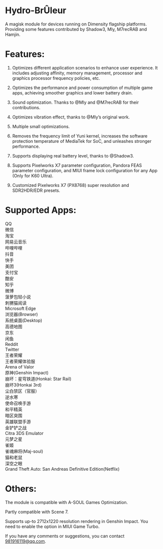 # Hydro-BrÛleur
  A magisk module for devices running on Dimensity flagship platforms. Providing some features contributed by Shadow3, Mly, M7recRAB and Hamjin.

# Features:
  1. Optimizes different application scenarios to enhance user experience. It includes adjusting affinity, memory management, processor and graphics processor frequency policies, etc.
  
  2. Optimizes the performance and power consumption of multiple game apps, achieving smoother graphics and lower battery drain.
  
  3. Sound optimization. Thanks to @Mly and @M7recRAB for their contributions.
  
  4. Optimizes vibration effect, thanks to @Mly’s original work.
  
  5. Multiple small optimizations.
  
  6. Removes the frequency limit of Yuni kernel, increases the software protection temperature of MediaTek for SoC, and unleashes stronger performance.
  
  7. Supports displaying real battery level, thanks to @Shadow3.

  8. Supports Pixelworks X7 parameter configuration, Pandora FEAS parameter configuration, and MIUI frame lock configuration for any App (Only for K60 Ultra).

  9. Customized Pixelworks X7 (PX8768) super resolution and SDR2HDR/EDR presets.

# Supported Apps:
QQ<br>
微信<br>
淘宝<br>
网易云音乐<br>
哔哩哔哩<br>
抖音<br>
快手<br>
美团<br>
支付宝<br>
酷安<br>
知乎<br>
微博<br>
菠萝包轻小说<br>
刺猬猫阅读<br>
Microsoft Edge<br>
浏览器(Browser)<br>
系统桌面(Desktop)<br>
高德地图<br>
京东<br>
闲鱼<br>
Reddit<br>
Twitter<br>
王者荣耀<br>
王者荣耀体验服<br>
Arena of Valor<br>
原神(Genshin Impact)<br>
崩坏：星穹铁道(Honkai: Star Rail)<br>
崩坏3(Honkai 3rd)<br>
尘白禁区（官服）<br>
逆水寒<br>
使命召唤手游<br>
和平精英<br>
暗区突围<br>
英雄联盟手游<br>
金铲铲之战<br>
Citra 3DS Emulator<br>
元梦之星<br>
雀姬<br>
雀魂麻将(Maj-soul)<br>
猫和老鼠<br>
深空之眼<br>
Grand Theft Auto: San Andreas Definitive Edition(Netflix)<br>

# Others:
The module is compatible with A-SOUL Games Optimization.

Partly compatible with Scene 7.

Supports up-to 2712x1220 resolution rendering in Genshin Impact. You need to enable the option in MIUI Game Turbo.

If you have any comments or suggestions, you can contact 981916119@qq.com.
